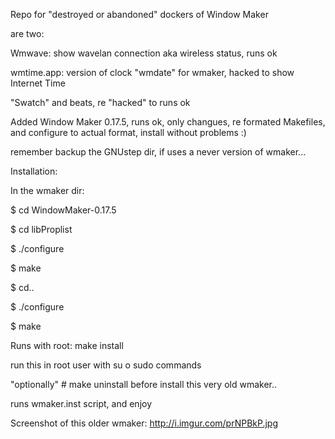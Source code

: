 Repo for "destroyed or abandoned" dockers of Window Maker

are two:

Wmwave: show wavelan connection aka wireless status, runs ok

wmtime.app: version of clock "wmdate" for wmaker, hacked to show Internet Time

"Swatch" and beats, re "hacked" to runs ok

Added Window Maker 0.17.5, runs ok, only changues, re formated Makefiles, and configure to actual format, install without problems :)

remember backup the GNUstep dir, if uses a never version of wmaker...

Installation:

In the wmaker dir:

$ cd WindowMaker-0.17.5

$ cd libProplist

$ ./configure

$ make

$ cd..

$ ./configure

$ make

Runs with root: make install 

run this in root user with su o sudo commands

"optionally" # make uninstall before install this very old wmaker..

runs wmaker.inst script, and enjoy

Screenshot of this older wmaker: http://i.imgur.com/prNPBkP.jpg
